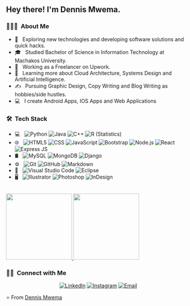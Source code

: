

<h2> Hey there! I'm Dennis Mwema.</h2>

<h3> 👨🏻‍💻 &nbsp;About Me </h3>

- 🤔 &nbsp; Exploring new technologies and developing software solutions and quick hacks.
- 🎓 &nbsp; Studied Bachelor of Science in Information Technology at Machakos University.
- 💼 &nbsp; Working as a Freelancer on Upwork.
- 🌱 &nbsp; Learning more about Cloud Architecture, Systems Design and Artificial Intelligence.
- ✍️ &nbsp; Pursuing Graphic Design, Copy Writing and Blog Writing as hobbies/side hustles.
- 💻 &nbsp; I create Android Apps, IOS Apps and Web Applications

<h3> 🛠 &nbsp;Tech Stack</h3>

- 💻 &nbsp;
  ![Python](https://img.shields.io/badge/-Python-333333?style=flat&logo=python)
  ![Java](https://img.shields.io/badge/-Java-333333?style=flat&logo=Java&logoColor=007396)
  ![C++](https://img.shields.io/badge/-C++-333333?style=flat&logo=C%2B%2B&logoColor=00599C)
  ![R (Statistics)](https://img.shields.io/badge/-R-333333?style=flat&logo=R&logoColor=276DC3)
- 🌐 &nbsp;
  ![HTML5](https://img.shields.io/badge/-HTML5-333333?style=flat&logo=HTML5)
  ![CSS](https://img.shields.io/badge/-CSS-333333?style=flat&logo=CSS3&logoColor=1572B6)
  ![JavaScript](https://img.shields.io/badge/-JavaScript-333333?style=flat&logo=javascript)
  ![Bootstrap](https://img.shields.io/badge/-Bootstrap-333333?style=flat&logo=bootstrap&logoColor=563D7C)
  ![Node.js](https://img.shields.io/badge/-Node.js-333333?style=flat&logo=node.js)
  ![React](https://img.shields.io/badge/-React-333333?style=flat&logo=react)
  ![Express JS](https://img.shields.io/badge/-ExpressJS-333333?style=flat&logo=express-js)
- 🛢 &nbsp;
  ![MySQL](https://img.shields.io/badge/-MySQL-333333?style=flat&logo=mysql)
  ![MongoDB](https://img.shields.io/badge/-MongoDB-333333?style=flat&logo=mongodb)
  ![Django](https://img.shields.io/badge/-Django-333333?style=flat&logo=django)
- ⚙️ &nbsp;
  ![Git](https://img.shields.io/badge/-Git-333333?style=flat&logo=git)
  ![GitHub](https://img.shields.io/badge/-GitHub-333333?style=flat&logo=github)
  ![Markdown](https://img.shields.io/badge/-Markdown-333333?style=flat&logo=markdown)
- 🔧 &nbsp;
  ![Visual Studio Code](https://img.shields.io/badge/-Visual%20Studio%20Code-333333?style=flat&logo=visual-studio-code&logoColor=007ACC)
  ![Eclipse](https://img.shields.io/badge/-Eclipse-333333?style=flat&logo=eclipse-ide&logoColor=2C2255)
- 🖥 &nbsp;
  ![Illustrator](https://img.shields.io/badge/-Illustrator-333333?style=flat&logo=adobe-illustrator)
  ![Photoshop](https://img.shields.io/badge/-Figma-333333?style=flat&logo=figma)
  ![InDesign](https://img.shields.io/badge/-InDesign-333333?style=flat&logo=adobe-indesign)

<br/>

<a href="https://github.com/tez-hub">
  <img height="180em" src="https://github-readme-stats.vercel.app/api?username=tez-hub&theme=buefy&show_icons=true" />
  <img height="180em" src="https://github-readme-stats.vercel.app/api/top-langs/?username=tez-hub&theme=buefy&layout=compact" />
</a>

<br/>

<h3> 🤝🏻 &nbsp;Connect with Me </h3>

<p align="center">
<a href="https://www.linkedin.com/in/dennis-mwema-bba34714a/"><img alt="LinkedIn" src="https://img.shields.io/badge/LinkedIn-Dennis%20Mwema-blue?style=flat-square&logo=linkedin"></a>
<a href="https://www.instagram.com/tez_ke/?hl=en"><img alt="Instagram" src="https://img.shields.io/badge/Instagram-tez_ke-blue?style=flat-square&logo=instagram"></a>
<a href="mailto:dennismwema8@gmail.com"><img alt="Email" src="https://img.shields.io/badge/Email-dennismwema8@gmail.com-blue?style=flat-square&logo=gmail"></a>
</p>

⭐️ From [Dennis Mwema](https://github.com/tez-hub)
